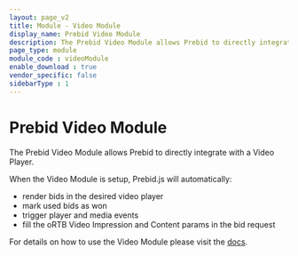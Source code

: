 ```yaml
---
layout: page_v2
title: Module - Video Module
display_name: Prebid Video Module
description: The Prebid Video Module allows Prebid to directly integrate with a Video Player.
page_type: module
module_code : videoModule
enable_download : true
vendor_specific: false
sidebarType : 1
---
```


# Prebid Video Module

The Prebid Video Module allows Prebid to directly integrate with a Video Player.

When the Video Module is setup, Prebid.js will automatically:

- render bids in the desired video player
- mark used bids as won
- trigger player and media events
- fill the oRTB Video Impression and Content params in the bid request

For details on how to use the Video Module please visit the [docs]({{site.github.url}}/prebid-video/video-module.html).
